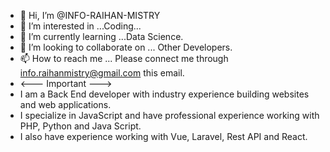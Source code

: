- 👋 Hi, I’m @INFO-RAIHAN-MISTRY
- 👀 I’m interested in ...Coding...
- 🌱 I’m currently learning ...Data Science.
- 💞️ I’m looking to collaborate on ... Other Developers.
- 📫 How to reach me ... Please connect me through info.raihanmistry@gmail.com this email.
- <--- Important ---> 
- I am a Back End developer with industry experience building websites and web applications.
- I specialize in JavaScript and have professional experience working with PHP, Python and Java Script.
- I also have experience working with Vue, Laravel, Rest API and React.

<!---
INFO-RAIHAN-MISTRY/INFO-RAIHAN-MISTRY is a ✨ special ✨ repository because its `README.md` (this file) appears on your GitHub profile.
You can click the Preview link to take a look at your changes.
--->
